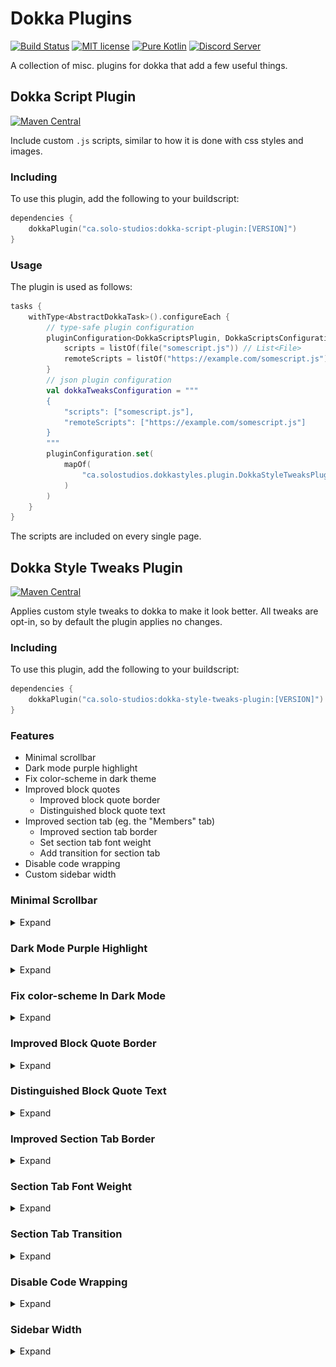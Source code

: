 # Dokka Plugins

[![Build Status](https://img.shields.io/jenkins/build?jobUrl=https%3A%2F%2Fci.solo-studios.ca%2Fjob%2Fsolo-studios%2Fjob%2Fdokka-plugins%2Fjob%2Fmaster%2F&style=for-the-badge)](https://ci.solo-studios.ca/job/solo-studios/job/dokka-plugins/job/master/)
[![MIT license](https://img.shields.io/badge/License-MIT-blue.svg?style=for-the-badge)](LICENSE)
[![Pure Kotlin](https://img.shields.io/badge/100%25-kotlin-blue.svg?style=for-the-badge)](https://kotlinlang.org/)
[![Discord Server](https://img.shields.io/discord/871114669761372221?color=7389D8&label=Discord&logo=discord&logoColor=8fa3ff&style=for-the-badge)](https://discord.solo-studios.ca)

A collection of misc. plugins for dokka that add a few useful things.

## Dokka Script Plugin

[![Maven Central](https://img.shields.io/maven-central/v/ca.solo-studios/dokka-script-plugin.svg?style=for-the-badge&label=Maven%20Central)](https://search.maven.org/search?q=g:ca.solo-studios%20a:dokka-script-plugin)

Include custom `.js` scripts, similar to how it is done with css styles and images.

### Including

To use this plugin, add the following to your buildscript:

```kotlin
dependencies {
    dokkaPlugin("ca.solo-studios:dokka-script-plugin:[VERSION]")
}
```

### Usage

The plugin is used as follows:

```kotlin
tasks {
    withType<AbstractDokkaTask>().configureEach {
        // type-safe plugin configuration
        pluginConfiguration<DokkaScriptsPlugin, DokkaScriptsConfiguration> {
            scripts = listOf(file("somescript.js")) // List<File>
            remoteScripts = listOf("https://example.com/somescript.js") // List<String>
        }
        // json plugin configuration
        val dokkaTweaksConfiguration = """
        {
            "scripts": ["somescript.js"],
            "remoteScripts": ["https://example.com/somescript.js"]
        }
        """
        pluginConfiguration.set(
            mapOf(
                "ca.solostudios.dokkastyles.plugin.DokkaStyleTweaksPlugin" to dokkaTweaksConfiguration,
            )
        )
    }
}
```

The scripts are included on every single page.

## Dokka Style Tweaks Plugin

[![Maven Central](https://img.shields.io/maven-central/v/ca.solo-studios/dokka-style-tweaks-plugin.svg?style=for-the-badge&label=Maven%20Central)](https://search.maven.org/search?q=g:ca.solo-studios%20a:dokka-style-tweaks-plugin)

Applies custom style tweaks to dokka to make it look better.
All tweaks are opt-in, so by default the plugin applies no changes.

### Including

To use this plugin, add the following to your buildscript:

```kotlin
dependencies {
    dokkaPlugin("ca.solo-studios:dokka-style-tweaks-plugin:[VERSION]")
}
```

### Features

- Minimal scrollbar
- Dark mode purple highlight
- Fix color-scheme in dark theme
- Improved block quotes
    - Improved block quote border
    - Distinguished block quote text
- Improved section tab (eg. the "Members" tab)
    - Improved section tab border
    - Set section tab font weight
    - Add transition for section tab
- Disable code wrapping
- Custom sidebar width

### Minimal Scrollbar

<details>
<summary>Expand</summary>

#### Summary

Makes the scrollbar style more minimalist,
as well as making the scrollbar look better in dark mode.

#### Usage

```kotlin
tasks {
    withType<AbstractDokkaTask>().configureEach {
        // type-safe plugin configuration
        pluginConfiguration<DokkaStyleTweaksPlugin, DokkaStyleTweaksConfiguration> {
            minimalScrollbar = true
        }
        // json plugin configuration
        val dokkaTweaksConfiguration = """
        {
            "minimalScrollbar": true
        }
        """
        pluginConfiguration.set(
            mapOf(
                "ca.solostudios.dokkastyles.plugin.DokkaStyleTweaksPlugin" to dokkaTweaksConfiguration,
            )
        )
    }
}
```

#### Screenshots

Off:

| Browser | Light Mode                                       | Dark Mode                                       |
|---------|--------------------------------------------------|-------------------------------------------------|
| Chrome  | ![](assets/scrollbar_disabled_chrome_light.png)  | ![](assets/scrollbar_disabled_chrome_dark.png)  |
| Firefox | ![](assets/scrollbar_disabled_firefox_light.png) | ![](assets/scrollbar_disabled_firefox_dark.png) |

On:

| Browser | Light Mode                                      | Dark Mode                                      |
|---------|-------------------------------------------------|------------------------------------------------|
| Chrome  | ![](assets/scrollbar_enabled_chrome_light.png)  | ![](assets/scrollbar_enabled_chrome_dark.png)  |
| Firefox | ![](assets/scrollbar_enabled_firefox_light.png) | ![](assets/scrollbar_enabled_firefox_dark.png) |

</details>

### Dark Mode Purple Highlight

<details>
<summary>Expand</summary>

#### Summary

Highlights the selected sidebar item in purple when in dark mode,
for parity with light mode.

#### Usage

```kotlin
tasks {
    withType<AbstractDokkaTask>().configureEach {
        // type-safe plugin configuration
        pluginConfiguration<DokkaStyleTweaksPlugin, DokkaStyleTweaksConfiguration> {
            darkPurpleHighlight = true
        }
        // json plugin configuration
        val dokkaTweaksConfiguration = """
        {
            "darkPurpleHighlight": true
        }
        """
        pluginConfiguration.set(
            mapOf(
                "ca.solostudios.dokkastyles.plugin.DokkaStyleTweaksPlugin" to dokkaTweaksConfiguration,
            )
        )
    }
}
```

#### Screenshots

Off:

![](assets/dark_purple_highlight_disabled.png)

On:

![](assets/dark_purple_highlight_enabled.png)

</details>

### Fix color-scheme In Dark Mode

<details>
<summary>Expand</summary>

#### Summary

Sets `color-scheme` to `dark` when the dark mode is enabled.

#### Usage

```kotlin
tasks {
    withType<AbstractDokkaTask>().configureEach {
        // type-safe plugin configuration
        pluginConfiguration<DokkaStyleTweaksPlugin, DokkaStyleTweaksConfiguration> {
            darkColorSchemeFix = true
        }
        // json plugin configuration
        val dokkaTweaksConfiguration = """
        {
            "darkColorSchemeFix": true
        }
        """
        pluginConfiguration.set(
            mapOf(
                "ca.solostudios.dokkastyles.plugin.DokkaStyleTweaksPlugin" to dokkaTweaksConfiguration,
            )
        )
    }
}
```

</details>

### Improved Block Quote Border

<details>
<summary>Expand</summary>

#### Summary

Improves the border of block quotes.

#### Usage

```kotlin
tasks {
    withType<AbstractDokkaTask>().configureEach {
        // type-safe plugin configuration
        pluginConfiguration<DokkaStyleTweaksPlugin, DokkaStyleTweaksConfiguration> {
            improvedBlockquoteBorder = true
        }
        // json plugin configuration
        val dokkaTweaksConfiguration = """
        {
            "improvedBlockquoteBorder": true
        }
        """
        pluginConfiguration.set(
            mapOf(
                "ca.solostudios.dokkastyles.plugin.DokkaStyleTweaksPlugin" to dokkaTweaksConfiguration,
            )
        )
    }
}
```

#### Screenshots

Off:

![](assets/improved_block_quote_border_disabled_light.png)
![](assets/improved_block_quote_border_disabled_dark.png)

On:

![](assets/improved_block_quote_border_enabled_light.png)
![](assets/improved_block_quote_border_enabled_dark.png)

</details>

### Distinguished Block Quote Text

<details>
<summary>Expand</summary>

#### Summary

Makes the block quote text visually different from the rest of the text.

#### Usage

```kotlin
tasks {
    withType<AbstractDokkaTask>().configureEach {
        // type-safe plugin configuration
        pluginConfiguration<DokkaStyleTweaksPlugin, DokkaStyleTweaksConfiguration> {
            lighterBlockquoteText = true
        }
        // json plugin configuration
        val dokkaTweaksConfiguration = """
        {
            "lighterBlockquoteText": true
        }
        """
        pluginConfiguration.set(
            mapOf(
                "ca.solostudios.dokkastyles.plugin.DokkaStyleTweaksPlugin" to dokkaTweaksConfiguration,
            )
        )
    }
}
```

#### Screenshots

Off:

![](assets/distinguished_block_quote_disabled_light.png)
![](assets/distinguished_block_quote_disabled_dark.png)

On:

![](assets/distinguished_block_quote_enabled_light.png)
![](assets/distinguished_block_quote_enabled_dark.png)

</details>

### Improved Section Tab Border

<details>
<summary>Expand</summary>

#### Summary

Improves the border of section tabs.

#### Usage

```kotlin
tasks {
    withType<AbstractDokkaTask>().configureEach {
        // type-safe plugin configuration
        pluginConfiguration<DokkaStyleTweaksPlugin, DokkaStyleTweaksConfiguration> {
            improvedSectionTabBorder = true
        }
        // json plugin configuration
        val dokkaTweaksConfiguration = """
        {
            "improvedSectionTabBorder": true
        }
        """
        pluginConfiguration.set(
            mapOf(
                "ca.solostudios.dokkastyles.plugin.DokkaStyleTweaksPlugin" to dokkaTweaksConfiguration,
            )
        )
    }
}
```

#### Screenshots

Off:

![](assets/section_tab_border_disabled_light.png)
![](assets/section_tab_border_disabled_dark.png)

On:

![](assets/section_tab_border_enabled_light.png)
![](assets/section_tab_border_enabled_dark.png)

</details>

### Section Tab Font Weight

<details>
<summary>Expand</summary>

#### Summary

Changes the font weight of the section tab.

#### Usage

```kotlin
tasks {
    withType<AbstractDokkaTask>().configureEach {
        // type-safe plugin configuration
        pluginConfiguration<DokkaStyleTweaksPlugin, DokkaStyleTweaksConfiguration> {
            sectionTabFontWeight = "500"
        }
        // json plugin configuration
        val dokkaTweaksConfiguration = """
        {
            "sectionTabFontWeight": "500"
        }
        """
        pluginConfiguration.set(
            mapOf(
                "ca.solostudios.dokkastyles.plugin.DokkaStyleTweaksPlugin" to dokkaTweaksConfiguration,
            )
        )
    }
}
```

#### Screenshots

Note: it will look different depending on the font weight you select.

Off:

![](assets/section_tab_font_weight_disabled_light.png)
![](assets/section_tab_font_weight_disabled_dark.png)

On:

![](assets/section_tab_font_weight_enabled_light.png)
![](assets/section_tab_font_weight_enabled_dark.png)

</details>

### Section Tab Transition

<details>
<summary>Expand</summary>

#### Summary

Transition for when hovering over/selecting section tabs.

#### Usage

```kotlin
tasks {
    withType<AbstractDokkaTask>().configureEach {
        // type-safe plugin configuration
        pluginConfiguration<DokkaStyleTweaksPlugin, DokkaStyleTweaksConfiguration> {
            sectionTabTransition = true
        }
        // json plugin configuration
        val dokkaTweaksConfiguration = """
        {
            "sectionTabTransition": true
        }
        """
        pluginConfiguration.set(
            mapOf(
                "ca.solostudios.dokkastyles.plugin.DokkaStyleTweaksPlugin" to dokkaTweaksConfiguration,
            )
        )
    }
}
```

</details>

### Disable Code Wrapping

<details>
<summary>Expand</summary>

#### Summary

Disables wrapping of code blocks if the line is too long.

#### Usage

```kotlin
tasks {
    withType<AbstractDokkaTask>().configureEach {
        // type-safe plugin configuration
        pluginConfiguration<DokkaStyleTweaksPlugin, DokkaStyleTweaksConfiguration> {
            disableCodeWrapping = true
        }
        // json plugin configuration
        val dokkaTweaksConfiguration = """
        {
            "disableCodeWrapping": true
        }
        """
        pluginConfiguration.set(
            mapOf(
                "ca.solostudios.dokkastyles.plugin.DokkaStyleTweaksPlugin" to dokkaTweaksConfiguration,
            )
        )
    }
}
```

#### Screenshots

Note: A scrollbar is shown on hover.

Off:

![](assets/disable_code_wrapping_off_light.png)
![](assets/disable_code_wrapping_off_dark.png)

On:

![](assets/disable_code_wrapping_on_light.png)
![](assets/disable_code_wrapping_on_dark.png)

</details>

### Sidebar Width

<details>
<summary>Expand</summary>

#### Summary

Sets a custom width for the sidebar.

#### Usage

```kotlin
tasks {
    withType<AbstractDokkaTask>().configureEach {
        // type-safe plugin configuration
        pluginConfiguration<DokkaStyleTweaksPlugin, DokkaStyleTweaksConfiguration> {
            sidebarWidth = "500px"
        }
        // json plugin configuration
        val dokkaTweaksConfiguration = """
        {
            "sidebarWidth": "500px"
        }
        """
        pluginConfiguration.set(
            mapOf(
                "ca.solostudios.dokkastyles.plugin.DokkaStyleTweaksPlugin" to dokkaTweaksConfiguration,
            )
        )
    }
}
```

</details>
